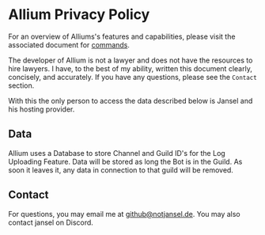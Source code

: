 # Allium Privacy Policy

For an overview of Alliums's features and capabilities, please visit the associated document for [commands](https://github.com/HyacinthBots/Allium/tree/root/docs/commands.md).

The developer of Allium is not a lawyer and does not have the resources to hire lawyers. I have, to the best of my ability, written this document clearly, concisely, and accurately. If you have any questions, please see the `Contact` section.

With this the only person to access the data described below is Jansel and his hosting provider.

## Data

Allium uses a Database to store Channel and Guild ID's for the Log Uploading Feature. Data will be stored as long the Bot is in the Guild. As soon it leaves it, any data in connection to that guild will be removed.

## Contact

For questions, you may email me at github@notjansel.de. You may also contact jansel on Discord.
